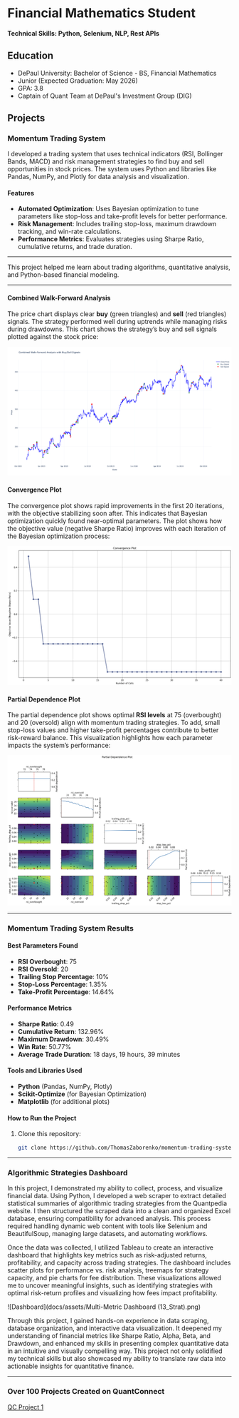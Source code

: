 # Financial Mathematics Student

#### Technical Skills: Python, Selenium, NLP, Rest APIs

## Education
- DePaul University: Bachelor of Science - BS, Financial Mathematics
- Junior (Expected Graduation: May 2026)
- GPA: 3.8
- Captain of Quant Team at DePaul's Investment Group (DIG)

## Projects
### Momentum Trading System

I developed a trading system that uses technical indicators (RSI, Bollinger Bands, MACD) and risk management strategies to find buy and sell opportunities in stock prices. The system uses Python and libraries like Pandas, NumPy, and Plotly for data analysis and visualization.

#### Features
- **Automated Optimization**: Uses Bayesian optimization to tune parameters like stop-loss and take-profit levels for better performance.
- **Risk Management**: Includes trailing stop-loss, maximum drawdown tracking, and win-rate calculations.
- **Performance Metrics**: Evaluates strategies using Sharpe Ratio, cumulative returns, and trade duration.

---

This project helped me learn about trading algorithms, quantitative analysis, and Python-based financial modeling.

---

#### Combined Walk-Forward Analysis
The price chart displays clear **buy** (green triangles) and **sell** (red triangles) signals. The strategy performed well during uptrends while managing risks during drawdowns. This chart shows the strategy’s buy and sell signals plotted against the stock price:

![Combined Walk-Forward Analysis](docs/assets/momp_plot.png)

#### Convergence Plot
The convergence plot shows rapid improvements in the first 20 iterations, with the objective stabilizing soon after. This indicates that Bayesian optimization quickly found near-optimal parameters. The plot shows how the objective value (negative Sharpe Ratio) improves with each iteration of the Bayesian optimization process:

![Convergence Plot](docs/assets/convergence_plot.png)

#### Partial Dependence Plot
The partial dependence plot shows optimal **RSI levels** at 75 (overbought) and 20 (oversold) align with momentum trading strategies. To add, small stop-loss values and higher take-profit percentages contribute to better risk-reward balance. This visualization highlights how each parameter impacts the system’s performance:

![Partial Dependence Plot](docs/assets/partialDependence_plot.png)

---

### Momentum Trading System Results

#### Best Parameters Found
- **RSI Overbought**: 75  
- **RSI Oversold**: 20  
- **Trailing Stop Percentage**: 10%  
- **Stop-Loss Percentage**: 1.35%  
- **Take-Profit Percentage**: 14.64%

#### Performance Metrics
- **Sharpe Ratio**: 0.49  
- **Cumulative Return**: 132.96%  
- **Maximum Drawdown**: 30.49%  
- **Win Rate**: 50.77%  
- **Average Trade Duration**: 18 days, 19 hours, 39 minutes

#### Tools and Libraries Used
- **Python** (Pandas, NumPy, Plotly)
- **Scikit-Optimize** (for Bayesian Optimization)
- **Matplotlib** (for additional plots)

#### How to Run the Project
1. Clone this repository:
   ```bash
   git clone https://github.com/ThomasZaborenko/momentum-trading-system.git

---

### Algorithmic Strategies Dashboard

In this project, I demonstrated my ability to collect, process, and visualize financial data. Using Python, I developed a web scraper to extract detailed statistical summaries of algorithmic trading strategies from the Quantpedia website. I then structured the scraped data into a clean and organized Excel database, ensuring compatibility for advanced analysis. This process required handling dynamic web content with tools like Selenium and BeautifulSoup, managing large datasets, and automating workflows.

Once the data was collected, I utilized Tableau to create an interactive dashboard that highlights key metrics such as risk-adjusted returns, profitability, and capacity across trading strategies. The dashboard includes scatter plots for performance vs. risk analysis, treemaps for strategy capacity, and pie charts for fee distribution. These visualizations allowed me to uncover meaningful insights, such as identifying strategies with optimal risk-return profiles and visualizing how fees impact profitability.

![Dashboard](docs/assets/Multi-Metric Dashboard (13_Strat).png)

Through this project, I gained hands-on experience in data scraping, database organization, and interactive data visualization. It deepened my understanding of financial metrics like Sharpe Ratio, Alpha, Beta, and Drawdown, and enhanced my skills in presenting complex quantitative data in an intuitive and visually compelling way. This project not only solidified my technical skills but also showcased my ability to translate raw data into actionable insights for quantitative finance.

---

### Over 100 Projects Created on QuantConnect

[QC Project 1]('https://www.quantconnect.com/terminal/backtest.js?sid=e5bd53d8867a5e627b0385c6c6451b98')
